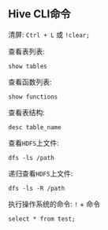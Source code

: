 ## Hive CLI命令

清屏: `Ctrl + L` 或 `!clear;`

查看表列表:

```
show tables
```

查看函数列表:

```
show functions
```

查看表结构:

```
desc table_name
```

查看`HDFS`上文件:

```
dfs -ls /path
```

递归查看`HDFS`上文件:

```
dfs -ls -R /path
```

执行操作系统的命令: `!` + 命令

```
select * from test;
```
